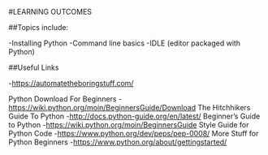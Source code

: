 #LEARNING OUTCOMES 

##Topics include:

-Installing Python
-Command line basics
-IDLE (editor packaged with Python)

##Useful Links

-https://automatetheboringstuff.com/

Python Download For Beginners 
-https://wiki.python.org/moin/BeginnersGuide/Download
The Hitchhikers Guide To Python 
-http://docs.python-guide.org/en/latest/
Beginner’s Guide to Python 
-https://wiki.python.org/moin/BeginnersGuide
Style Guide for Python Code 
-https://www.python.org/dev/peps/pep-0008/
More Stuff for Python Beginners 
-https://www.python.org/about/gettingstarted/